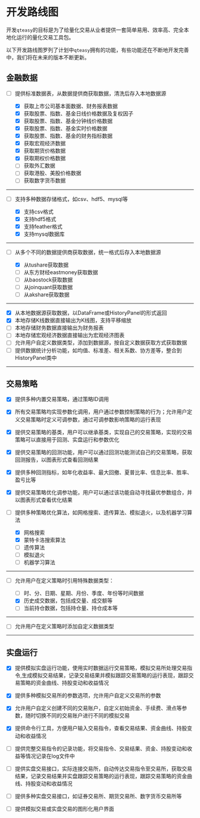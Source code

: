 开发路线图
=================

开发`qteasy`的目标是为了给量化交易从业者提供一套简单易用、效率高、完全本地化运行的量化交易工具包。

以下开发路线图罗列了计划中`qteasy`拥有的功能，有些功能还在不断地开发完善中，我们将在未来的版本不断更新。


金融数据
--------------

- [ ] 提供标准数据表，从数据提供商获取数据，清洗后存入本地数据源

  - [x] 获取上市公司基本面数据、财务报表数据
  - [x] 获取股票、指数、基金日线价格数据及复权因子
  - [x] 获取股票、指数、基金分钟线价格数据
  - [x] 获取股票、指数、基金实时价格数据
  - [x] 获取股票、指数、基金的财务指标数据
  - [x] 获取宏观经济数据
  - [x] 获取期货价格数据
  - [x] 获取期权价格数据
  - [ ] 获取外汇数据
  - [ ] 获取港股、美股价格数据
  - [ ] 获取数字货币数据
---
- [ ] 支持多种数据存储格式，如csv、hdf5、mysql等

  - [x] 支持csv格式
  - [x] 支持hdf5格式
  - [x] 支持feather格式
  - [x] 支持mysql数据库
---
- [ ] 从多个不同的数据提供商获取数据，统一格式后存入本地数据源

  - [x] 从tushare获取数据
  - [ ] 从东方财经eastmoney获取数据
  - [ ] 从baostock获取数据
  - [ ] 从joinquant获取数据
  - [ ] 从akshare获取数据
---
- [x] 从本地数据源获取数据，以DataFrame或HistoryPanel的形式返回
- [x] 本地存储K线数据直接输出为K线图，支持平移缩放
- [ ] 本地存储财务数据直接输出为财务报表
- [ ] 本地存储宏观经济数据直接输出为宏观经济图表
- [ ] 允许用户自定义数据类型，添加到数据源，按自定义数据获取方式获取数据
- [ ] 提供数据统计分析功能，如均值、标准差、相关系数、协方差等，整合到HistoryPanel类中
---
交易策略
--------------

- [x] 提供多种内置交易策略，通过策略ID调用
- [x] 所有交易策略均实现参数化调用，用户通过参数控制策略的行为；允许用户定义交易策略时定义可调参数，通过可调参数影响策略的运行表现
- [x] 提供交易策略的基类，用户可以继承基类，实现自己的交易策略，实现的交易策略可以直接用于回测、实盘运行和参数优化
- [x] 提供交易策略的回测功能，用户可以通过回测功能测试自己的交易策略，获取回测报告，以图表形式查看回测结果
- [x] 提供多种回测指标，如年化收益率、最大回撤、夏普比率、信息比率、胜率、盈亏比等
- [x] 提供交易策略优化调参功能，用户可以通过该功能自动寻找最优参数组合，并以图表形式查看优化结果
- [ ] 提供多种策略优化算法，如网格搜索、遗传算法、模拟退火，以及机器学习算法

  - [x] 网格搜索
  - [x] 蒙特卡洛搜索算法
  - [ ] 遗传算法
  - [ ] 模拟退火
  - [ ] 机器学习算法
---
- [ ] 允许用户在定义策略时引用特殊数据类型：

  - [ ] 时、分、日期、星期、月份、季度、年份等时间数据
  - [x] 历史成交数据，包括成交量、成交额等
  - [ ] 当前持仓数据，包括持仓量、持仓成本等
---
- [ ] 允许用户在定义策略时添加自定义数据类型
---
实盘运行
--------------

- [x] 提供模拟实盘运行功能，使用实时数据运行交易策略，模拟交易所处理交易指令,生成模拟交易结果，记录交易结果并模拟跟踪交易策略的运行表现，跟踪交易策略的资金曲线、持股变动和收益情况
- [x] 提供多种模拟交易所的参数选项，允许用户自定义交易所的参数
- [x] 允许用户自定义创建不同的交易账户，自定义初始资金、手续费、滑点等参数，随时切换不同的交易账户进行不同的模拟交易
- [x] 提供命令行工具，方便用户输入交易指令，查看交易结果、资金曲线、持股变动和收益情况
- [ ] 提供完整交易指令的记录功能，将交易指令、交易结果、资金、持股变动和收益等情况记录在log文件中
- [ ] 提供实盘交易接口，实际连接交易所，自动传达交易指令至交易所，获取交易结果，记录交易结果并实盘跟踪交易策略的运行表现，跟踪交易策略的资金曲线、持股变动和收益情况
- [ ] 提供多种实盘交易接口，如证券交易所、期货交易所、数字货币交易所等
- [ ] 提供模拟交易或实盘交易的图形化用户界面

